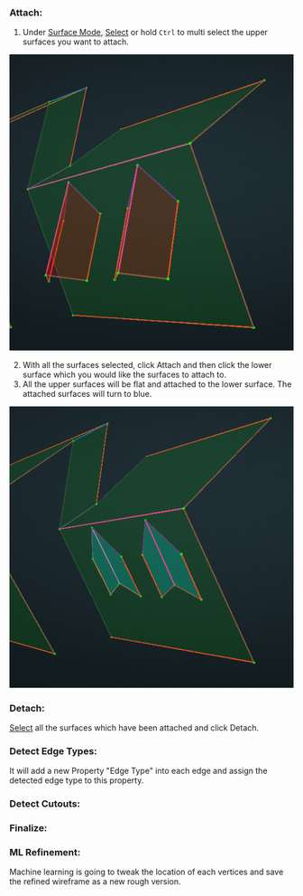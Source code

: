 ### Attach:
1. Under [Surface Mode], [Select] or hold `Ctrl` to multi select the upper surfaces you want to attach.

 ![](/Images/attach1.png)

2. With all the surfaces selected, click Attach and then click the lower surface which you would like the surfaces to attach to.
3. All the upper surfaces will be flat and attached to the lower surface. The attached surfaces will turn to blue.

 ![](/Images/attach2.png)

### Detach:

[Select] all the surfaces which have been attached and click Detach.

### Detect Edge Types:

It will add a new Property "Edge Type" into each edge and assign the detected edge type to this property.

### Detect Cutouts:

### Finalize:

### ML Refinement:

Machine learning is going to tweak the location of each vertices and save the refined wireframe as a new rough version.

[Save]: basic-function.md#save
[Save As]: basic-function.md#save-as
[Export]: basic-function.md#export
[Import]: basic-function.md#import
[Undo]: basic-function.md#undo
[Select]: basic-function.md#select
[Create]: basic-function.md#create
[Modify]: basic-function.md#modify
[Delete]: basic-function.md#delete
[Align]: basic-function.md#align
[Lock Mode]: advanced-function.md#lock-mode
[Set Scale]: advanced-function.md#set-scale
[Eraser]: advanced-function.md#eraser
[Erase All]: advanced-function.md#erase-all
[Intersect Lines]: advanced-function.md#intersect-lines
[Register Wireframe]: advanced-function.md#register-wireframe
[Properties]: advanced-function.md#properties
[Layers]: advanced-function.md#layers
[Adjust Vertices]: advanced-function.md#adjust-vertices
[Vertex Mode]: mode.md#vertex-mode
[Edge Mode]: mode.md#edge-mode
[Surface Mode]: mode.md#surface-mode
[Special Cases]: special-cases.md
[Overhang]: special-cases.md#overhang
[Tree]: special-cases.md#tree
[Chimney]: special-cases.md#chimney
[Penetration]: special-cases.md#penetration
[Flat Roof]: special-cases.md#flat-roof
[Steps to QA a Project]: steps-to-qa-a-project.md
[Edge Types and Example]: edge-types-and-example.md
[Shortcut]: shortcut.md






